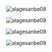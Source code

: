 <p><img align="center" src="https://github-readme-stats.vercel.app/api?username=alagesanbe08&show_icons=true&locale=en&count_private=true&theme=tokyonight&rank_icon=github" alt="alagesanbe08" /></p>
<!-- &nbsp; -->
<p > <img align="center" src="https://komarev.com/ghpvc/?username=alagesanbe08&label=Profile%20views&color=0e75b6&style=flat" alt="alagesanbe08" /> </p>
<p > <img align="center" src="https://github-readme-stats.vercel.app/api/top-langs/?username=alagesanbe08&layout=pie&theme=tokyonight" alt="alagesanbe08" /></p>
<p align="left"> <img src="https://github-profile-trophy.vercel.app/?username=alagesanbe08&theme=onedark&column=3" alt="alagesanbe08"/> </p>






